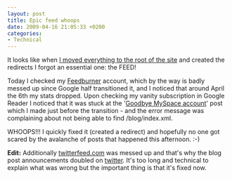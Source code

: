 ```yaml
---
layout: post
title: Epic feed whoops
date: 2009-04-16 21:05:33 +0200
categories:
- Technical
---
```

It looks like when <a href="http://www.rusiczki.net/2009/04/05/heading-into-the-straight-line/">I moved everything to the root of the site</a> and created the redirects I forgot an essential one: the FEED!

Today I checked my <a href="http://www.feedburner.com">Feedburner</a> account, which by the way is badly messed up since Google half transitioned it, and I noticed that around April the 6th my stats dropped. Upon checking my vanity subscription in Google Reader I noticed that it was stuck at the '<a href="http://www.rusiczki.net/2009/04/02/goodbye-myspace-account/">Goodbye MySpace account</a>' post which I made just before the transition - and the error message was complaining about not being able to find /blog/index.xml.

WHOOPS!!! I quickly fixed it (created a redirect) and hopefully no one got scared by the avalanche of posts that happened this afternoon. :-)

<strong>Edit:</strong> Additionally <a href="http://twitterfeed.com/">twitterfeed.com</a> was messed up and that's why the blog post announcements doubled on <a href="http://twitter.com">twitter</a>. It's too long and technical to explain what was wrong but the important thing is that it's fixed now.

